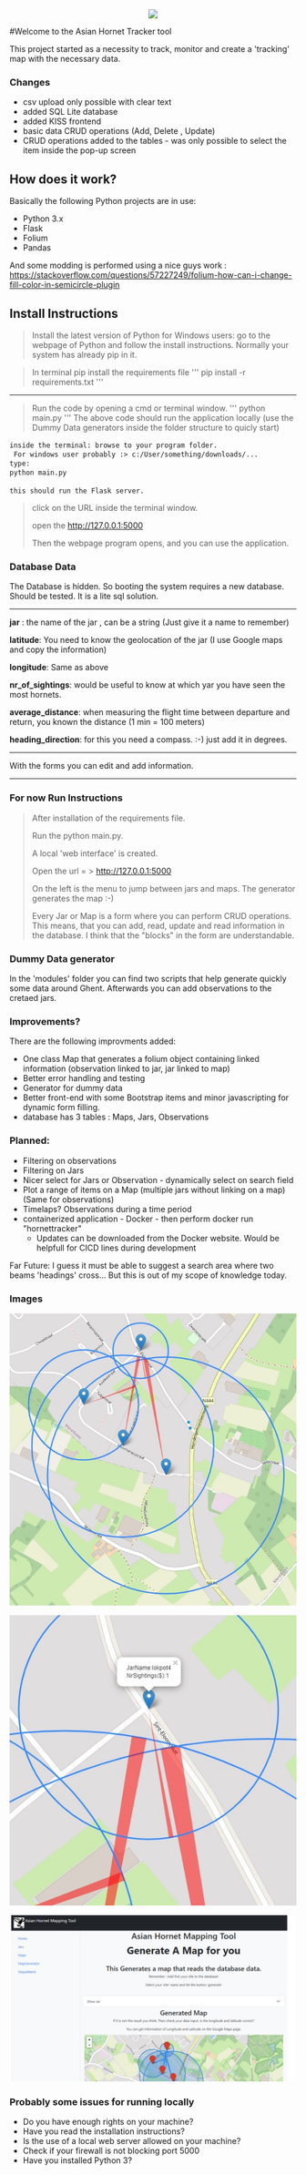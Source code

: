 <p align="center">
  <img src="https://www.vita-europe.com/beehealth/wp-content/uploads/frelon-asiatique-ss-fond-2.png" align="center" width="80px">
</p>



#Welcome to the Asian Hornet Tracker tool

This project started as a necessity to track, monitor and create a 'tracking' map with the necessary data.

### Changes
- csv upload only possible with clear text
- added SQL Lite database
- added KISS frontend
- basic data CRUD operations (Add, Delete , Update)
- CRUD operations added to the tables - was only possible to select 
  the item inside the pop-up screen

## How does it work? 

Basically the following Python projects are in use:
- Python 3.x
- Flask
- Folium
- Pandas

And some modding is performed using a nice guys work : https://stackoverflow.com/questions/57227249/folium-how-can-i-change-fill-color-in-semicircle-plugin

## Install Instructions

> Install the latest version of Python
> for Windows users: go to the webpage of Python and follow the install instructions.
> Normally your system has already pip in it. 

> In terminal pip install the requirements file
> '''
> pip install -r requirements.txt
> '''
---
> Run the code by opening a cmd or terminal window. 
> '''
> python main.py 
> '''
> The above code should run the application locally (use the Dummy Data generators inside the folder structure to quicly start)

[//]: <> (Inserting Code)
```
inside the terminal: browse to your program folder.
 For windows user probably :> c:/User/something/downloads/... 
type:
python main.py

this should run the Flask server.
```
> click on the URL inside the terminal window.
> 
> open the http://127.0.0.1:5000
> 
> Then the webpage program opens, and you can use the application.

### Database Data

The Database is hidden. So booting the system requires a new database. Should be tested. It is a lite sql solution.

---

**jar** :  the name of the jar , can be a string (Just give it a name to remember)

**latitude**: You need to know the geolocation of the jar (I use Google maps and copy the information)

**longitude**: Same as above

**nr_of_sightings**: would be useful to know at which yar you have seen the most hornets.

**average_distance**: when measuring the flight time between departure and return, you known the distance (1 min = 100 meters)

**heading_direction**: for this you need a compass. :-) just add it in degrees.

---

With the forms you can edit and add information. 

---

### For now Run Instructions
> After installation of the requirements file. 
> 
> Run the python main.py.
> 
> A local 'web interface' is created.
> 
> Open the url = > http://127.0.0.1:5000
> 
> On the left is the menu to jump between jars and maps. The generator generates the map :-)
> 
> Every Jar or Map is a form where you can perform CRUD operations. 
> This means, that you can add, read, update and read information in the database. 
> I think that the "blocks" in the form are understandable. 

### Dummy Data generator

In the 'modules' folder you can find two scripts that help generate quickly some data around Ghent. Afterwards you can add observations to the cretaed jars. 



### Improvements?
There are the following improvments added:
- One class Map that generates a folium object containing linked information (observation linked to jar, jar linked to map)
- Better error handling and testing
- Generator for dummy data
- Better front-end with some Bootstrap items and minor javascripting for dynamic form filling.
- database has 3 tables : Maps, Jars, Observations

### Planned:
- Filtering on observations
- Filtering on Jars
- Nicer select for Jars or Observation - dynamically select on search field
- Plot a range of items on a Map (multiple jars without linking on a map)(Same for observations)
- Timelaps? Observations during a time period
- containerized application - Docker - then perform docker run "hornettracker"
  - Updates can be downloaded from the Docker website. Would be helpfull for CICD lines during development


Far Future: I guess it must be able to suggest a search area where two beams 'headings' cross... But this is out of my scope of knowledge today.


 
### Images

![sample map](HornetTracker/images/map_sample.jpg)

![with information tags](HornetTracker/images/map_sample_informationtags.jpg)

![frontend](HornetTracker/images/frontend_example.jpg)



### Probably some issues for running locally
- Do you have enough rights on your machine?
- Have you read the installation instructions?
- Is the use of a local web server allowed on your machine? 
- Check if your firewall is not blocking port 5000
- Have you installed Python 3?


